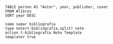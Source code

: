 ```dataview
TABLE person AS "Autor", year, publisher, cover
FROM #libros
SORT year DESC
```

```button
name sumar bibliografía
type note(t-bibliografía,split) note
action t-bibliografía Note Template
templater true
```



